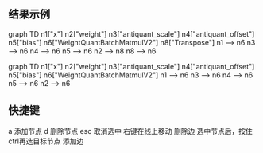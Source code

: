## 结果示例
graph TD n1["x"] n2["weight"] n3["antiquant_scale"] n4["antiquant_offset"] n5["bias"] n6["WeightQuantBatchMatmulV2"] n8["Transpose"] n1 --> n6 n3 --> n6 n4 --> n6 n5 --> n6 n2 --> n8 n8 --> n6

graph TD n1["x"] n2["weight"] n3["antiquant_scale"] n4["antiquant_offset"] n5["bias"] n6["WeightQuantBatchMatmulV2"] n1 --> n6 n3 --> n6 n4 --> n6 n5 --> n6 n2 --> n6

## 快捷键
a 添加节点
d 删除节点
esc 取消选中
右键在线上移动 删除边
选中节点后，按住ctrl再选目标节点 添加边
